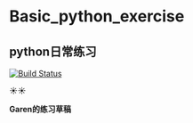 # Basic_python_exercise
## python日常练习

[![Build Status](https://img.shields.io/travis/simple-icons/simple-icons/develop.svg)](https://travis-ci.org/simple-icons/simple-icons)

:sunny::sunny:

**Garen的练习草稿**